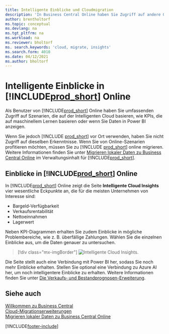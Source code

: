 ```yaml
---
title: Intelligente Einblicke und Cloudmigration
description: 'In Business Central Online haben Sie Zugriff auf andere Onlinedienste und erhalten intelligente Einblicke, die beispielsweise auf Azure AI basieren. Lesen Sie weiter, wenn Sie eine Migration von lokal in die Cloud in Betracht ziehen.'
author: brentholtorf
ms.topic: conceptual
ms.devlang: na
ms.tgt_pltfrm: na
ms.workload: na
ms.reviewer: bholtorf
ms. search.keywords: 'cloud, migrate, insights'
ms.search.form: 4010
ms.date: 04/12/2021
ms.author: bholtorf
---
```


# <a name="intelligent-insights-in--online"></a>Intelligente Einblicke in [!INCLUDE[prod_short](includes/prod_short.md)] Online

Als Benutzer von [!INCLUDE[prod_short](includes/prod_short.md)] Online haben Sie umfassenden Zugriff auf Szenarien, die auf der Intelligenten Cloud basieren, wie KPIs, die auf maschinellem Lernen basieren oder wenn Sie Daten in Power BI anzeigen.  

Wenn Sie jedoch [!INCLUDE [prod_short](includes/prod_short.md)] vor Ort verwenden, haben Sie nicht Zugriff auf dieselben Erkenntnisse. Wenn Sie von Online-Szenarien profitieren möchten, müssen Sie zu [!INCLUDE [prod_short](includes/prod_short.md)] online migrieren. Weitere Informationen finden Sie unter [Migrieren lokaler Daten zu Business Central Online](/dynamics365/business-central/dev-itpro/administration/migrate-data) im Verwaltungsinhalt für [!INCLUDE[prod_short](includes/prod_short.md)].  

## <a name="viewing-insights-in--online"></a>Einblicke in [!INCLUDE[prod_short](includes/prod_short.md)] Online

In [!INCLUDE[prod_short](includes/prod_short.md)] Online zeigt die Seite **Intelligente Cloud Insights** vier wesentliche Eckpunkte an, die für die meisten Unternehmen von Interesse sind:

- Bargeld-Verfügbarkeit
- Verkaufsrentabilität
- Nettoeinnahmen
- Lagerwert

Neben KPI-Diagrammen erhalten Sie zudem Einblicke in mögliche Problembereiche, wie z. B. überfällige Zahlungen. Wählen Sie die einzelnen Einblicke aus, um die Daten genauer zu untersuchen.  

> [!div class="mx-imgBorder"]
> ![Intelligente Cloud Insights.](media/across-intelligent-cloud/intelligentcloudApril19.png "Zeigt die Seite „Einblicke aus der intelligenten Cloud“ in Business Central Online an")

Die Seite stellt auch eine Verbindung mit Power BI her, sodass Sie noch mehr Einblicke erhalten. Stellen Sie optional eine Verbindung zu Azure AI her, um noch intelligentere Einblicke zu erhalten. Weitere Informationen finden Sie unter [Die Verkaufs‑ und Bestandprognosen-Erweiterung](ui-extensions-sales-forecast.md).  

## <a name="see-also"></a>Siehe auch

[Willkommen zu Business Central](welcome.md)  
[Cloud-Migrationserweiterungen](ui-extensions-data-replication.md)  
[Migrieren lokaler Daten zu Business Central Online](/dynamics365/business-central/dev-itpro/administration/migrate-data)  

[!INCLUDE[footer-include](includes/footer-banner.md)]
